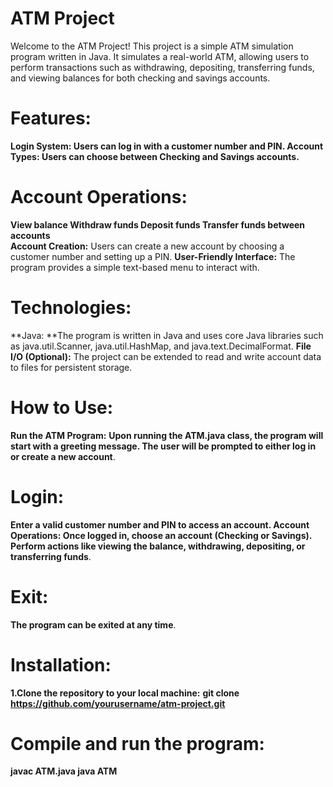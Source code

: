 # ATM Project
Welcome to the ATM Project! This project is a simple ATM simulation program written in Java. It simulates a real-world ATM, allowing users to perform transactions such as withdrawing, depositing, transferring funds, and viewing balances for both checking and savings accounts.

# Features:
**Login System: Users can log in with a customer number and PIN.
Account Types: Users can choose between Checking and Savings accounts.**
# Account Operations:
  **View balance
  Withdraw funds
  Deposit funds
  Transfer funds between accounts**  
**Account Creation:** Users can create a new account by choosing a customer number and setting up a PIN.
**User-Friendly Interface:** The program provides a simple text-based menu to interact with.
# Technologies:
**Java: **The program is written in Java and uses core Java libraries such as java.util.Scanner, java.util.HashMap, and java.text.DecimalFormat.
**File I/O (Optional):** The project can be extended to read and write account data to files for persistent storage.
# How to Use:
**Run the ATM Program:**
  **Upon running the ATM.java class, the program will start with a greeting message.
  The user will be prompted to either log in or create a new account**.
# Login:
  **Enter a valid customer number and PIN to access an account.
  Account Operations:
  Once logged in, choose an account (Checking or Savings).
  Perform actions like viewing the balance, withdrawing, depositing, or transferring funds**.
# Exit:
  **The program can be exited at any time**.
# Installation:
  **1.Clone the repository to your local machine:**
    **git clone https://github.com/yourusername/atm-project.git**
# Compile and run the program:
**javac ATM.java
java ATM**
